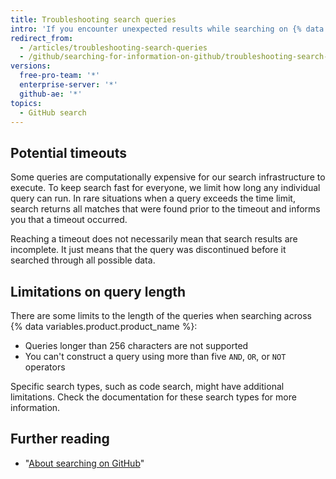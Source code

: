```yaml
---
title: Troubleshooting search queries
intro: 'If you encounter unexpected results while searching on {% data variables.product.product_name %}, you can troubleshoot by reviewing common problems and limitations.'
redirect_from:
  - /articles/troubleshooting-search-queries
  - /github/searching-for-information-on-github/troubleshooting-search-queries
versions:
  free-pro-team: '*'
  enterprise-server: '*'
  github-ae: '*'
topics:
  - GitHub search
---
```

## Potential timeouts

Some queries are computationally expensive for our search infrastructure to execute. To keep search fast for everyone, we limit how long any individual query can run. In rare situations when a query exceeds the time limit, search returns all matches that were found prior to the timeout and informs you that a timeout occurred.

Reaching a timeout does not necessarily mean that search results are incomplete. It just means that the query was discontinued before it searched through all possible data.

## Limitations on query length

There are some limits to the length of the queries when searching across {% data variables.product.product_name %}:

* Queries longer than 256 characters are not supported
* You can't construct a query using more than five `AND`, `OR`, or `NOT` operators

Specific search types, such as code search, might have additional limitations. Check the documentation for these search types for more information.

## Further reading

- "[About searching on GitHub](/articles/about-searching-on-github)"
